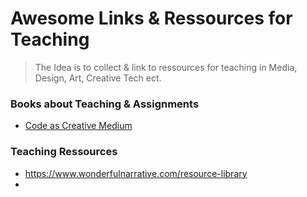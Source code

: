 # Awesome Links & Ressources for Teaching
> The Idea is to collect & link to ressources for teaching in Media, Design, Art, Creative Tech ect.


### Books about Teaching & Assignments
- [Code as Creative Medium](https://mitpress.mit.edu/9780262542043/code-as-creative-medium/)

### Teaching Ressources
- https://www.wonderfulnarrative.com/resource-library
- 
